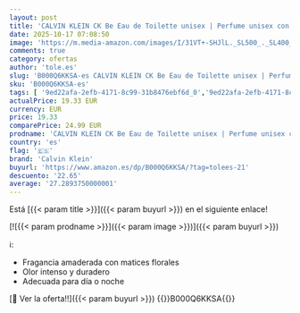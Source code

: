 ```yaml
---
layout: post
title: 'CALVIN KLEIN CK Be Eau de Toilette unisex | Perfume unisex con notas de bergamota   lavanda  especias blancas y sándalo | Fragancia duradera |200 ml'
date: 2025-10-17 07:08:50
image: 'https://m.media-amazon.com/images/I/31VT+-SHJlL._SL500_._SL400_.jpg'
comments: true
category: ofertas
author: 'tole.es'
slug: 'B000Q6KKSA-es CALVIN KLEIN CK Be Eau de Toilette unisex | Perfume unisex...'
sku: 'B000Q6KKSA-es'
tags: [ '9ed22afa-2efb-4171-8c99-31b8476ebf6d_0','9ed22afa-2efb-4171-8c99-31b8476ebf6d_5001','Agua de tocador para hombres','Agua de tocador para mujeres','Arborist Merchandising Root','Belleza','Belleza Premium','Calvin Klein','Fragancias para hombres','Fragancias para mujeres','Marcas','Perfumes y fragancias','Self Service','Special Features Stores','Top Brands Beauty Fragrances','Top Brands Beauty Selection','Top Brands Perfumes Selection','calvin klein','de','eau','toilette','🇪🇸', ]
actualPrice: 19.33 EUR
currency: EUR
price: 19.33
comparePrice: 24.99 EUR
prodname: 'CALVIN KLEIN CK Be Eau de Toilette unisex | Perfume unisex con notas de bergamota   lavanda  especias blancas y sándalo | Fragancia duradera |200 ml'
country: 'es'
flag: '🇪🇸'
brand: 'Calvin Klein'
buyurl: 'https://www.amazon.es/dp/B000Q6KKSA/?tag=tolees-21'
descuento: '22.65'
average: '27.2893750000001'
---
```


Está [{{< param title >}}]({{< param buyurl >}}) en el siguiente enlace!

[![{{< param prodname >}}]({{< param image >}})]({{< param buyurl >}})

ℹ️:

- Fragancia amaderada con matices florales
- Olor intenso y duradero
- Adecuada para día o noche

[🛒 Ver la oferta!!]({{< param buyurl >}})
{{<world>}}B000Q6KKSA{{</world>}}
